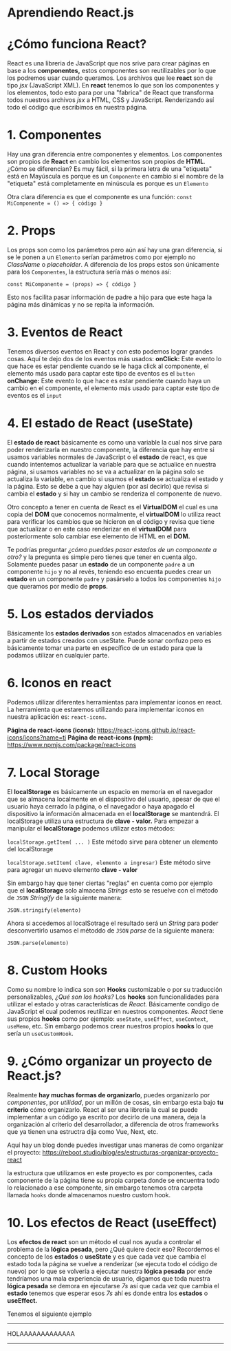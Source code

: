 # Aprendiendo React.js

# ¿Cómo funciona React?

   React es una libreria de JavaScript que nos srive para crear páginas en base a los **componentes,** estos componentes son reutilizables por lo que los podremos usar cuando queramos. Los archivos que lee **react** son de tipo _jsx_ (JavaScript XML). En **react** tenemos lo que son los componentes y los elementos, todo esto para por una "fabrica" de React que transforma todos nuestros archivos _jsx_ a HTML, CSS y JavaScript. Renderizando así todo el código que escribimos en nuestra página.

# 1. Componentes

   Hay una gran diferencia entre componentes y elementos. Los componentes son propios de **React** en cambio los elementos son propios de **HTML**. ¿Cómo se diferencian? Es muy fácil, si la primera letra de una "etiqueta" está en Mayúscula es porque es un `Componente` en cambio si el nombre de la "etiqueta" está completamente en minúscula es porque es un `Elemento`

   Otra clara diferencia es que el componente es una función:
   `const MiComponente = () => { código }`

# 2. Props

   Los props son como los parámetros pero aún así hay una gran diferencia, si se le ponen a un `Elemento` serían parámetros como por ejemplo no _ClassName_ o _placeholder_. A diferencia de los props estos son únicamente para los `Componentes`, la estructura sería más o menos así:

   `const MiComponente = (props) => { código }`

   Esto nos facilita pasar información de padre a hijo para que este haga la página más dinámicas y no se repita la información.

# 3. Eventos de React

   Tenemos diversos eventos en React y con esto podemos lograr grandes cosas. Aquí te dejo dos de los eventos más usados:
   **onClick:** Este evento lo que hace es estar pendiente cuando se le haga click al componente, el elemento más usado para captar este tipo de eventos es el `button`
   **onChange:** Este evento lo que hace es estar pendiente cuando haya un cambio en el componente, el elemento más usado para captar este tipo de eventos es el `input`

# 4. El estado de React (useState)

   El **estado de react** básicamente es como una variable la cual nos sirve para poder renderizarla en nuestro componente, la diferencia que hay entre si usamos variables normales de JavaScript o el **estado** de react, es que cuando intentemos actualizar la variable para que se actualice en nuestra página, si usamos variables no se va a actualizar en la página solo se actualiza la variable, en cambio si usamos el **estado** se actualiza el estado y la página. Esto se debe a que hay alguien (por así decirlo) que revisa si cambia el **estado** y si hay un cambio se renderiza el componente de nuevo.

   Otro concepto a tener en cuenta de React es el **VirtualDOM** el cual es una copia del **DOM** que conocemos normalmente, el **virtualDOM** lo utiliza react para verificar los cambios que se hicieron en el código y revisa que tiene que actualizar o en este caso renderizar en el **virtualDOM** para posteriormente solo cambiar ese elemento de HTML en el **DOM.**

   Te podrías preguntar _¿cómo pueddes pasar estados de un componente a otro?_ y la pregunta es simple pero tienes que tener en cuenta algo. Solamente puedes pasar un **estado** de un componente `padre` a un componente `hijo` y no al revés, teniendo eso encuenta puedes crear un **estado** en un componente `padre` y pasárselo a todos los componentes `hijo` que queramos por medio de **props**.

# 5. Los estados derviados

   Básicamente los **estados derivados** son estados almacenados en variables a partir de estados creados con useState. Puede sonar confuzo pero es básicamente tomar una parte en específico de un estado para que la podamos utilizar en cualquier parte.

# 6. Iconos en react

   Podemos utilizar diferentes herramientas para implementar iconos en react. La herramienta que estaremos utilizando para implementar iconos en nuestra aplicación es: `react-icons`.

   **Página de react-icons (icons):** <https://react-icons.github.io/react-icons/icons?name=ti>
   **Página de react-icons (npm):** <https://www.npmjs.com/package/react-icons>

# 7. Local Storage

   El **localStorage** es básicamente un espacio en memoria en el navegador que se almacena localmente en el dispositivo del usuario, apesar de que el usuario haya cerrado la página, o el navegador o haya apagado el dispositivo la información almacenada en el **localStorage** se mantendrá. El localStorage utiliza una estructura de **clave - valor.** Para empezar a manipular el **localStorage** podemos utilizar estos métodos:

   `localStorage.getItem( ... )` Este método sirve para obtener un elemento del localStorage

   `localStorage.setItem( clave, elemento a ingresar)` Este método sirve para agregar un nuevo elemento **clave - valor**

   Sin embargo hay que tener ciertas "reglas" en cuenta como por ejemplo que el **localStorage** solo almacena _Strings_ esto se resuelve con el método de `JSON` _Stringify_ de la siguiente manera:

   `JSON.stringify(elemento)`

   Ahora si accedemos al localSotrage el resultado será un _String_ para poder desconvertirlo usamos el métoddo de `JSON` _parse_ de la siguiente manera:

   `JSON.parse(elemento)`

# 8. Custom Hooks

   Como su nombre lo indica son son **Hooks** customizable o por su traducción personalizables, _¿Qué son los hooks?_ Los **hooks** son funcionalidades para utilizar el estado y otras características de _React._ Básicamente condigo de JavaScript el cual podemos reutilizar en nuestros componentes. _React_ tiene sus propios **hooks** como por ejemplo: `useState`, `useEffect`, `useContext`, `useMemo`, etc. Sin embargo podemos crear nuestros propios **hooks** lo que sería un `useCustomHook`.

# 9. ¿Cómo organizar un proyecto de React.js?

   Realmente **hay muchas formas de organizarlo**, puedes organizarlo por _componentes_, por _utilidad_, por un millón de cosas, sin embargo esta bajo **tu criterio** cómo organizarlo. React al ser una libreria la cual se puede implementar a un código ya escrito por decirlo de una manera, deja la organización al criterio del desarrollador, a diferencia de otros frameworks que ya tienen una estructra dija como Vue, Next, etc.

   Aquí hay un blog donde puedes investigar unas maneras de como organizar el proyecto: <https://reboot.studio/blog/es/estructuras-organizar-proyecto-react>

   la estructura que utilizamos en este proyecto es por componentes, cada componente de la página tiene su propia carpeta donde se encuentra todo lo relacionado a ese componente, sin embargo tenemos otra carpeta llamada `hooks` donde almacenamos nuestro custom hook.

# 10. Los efectos de React (useEffect)

   Los **efectos de react** son un método el cual nos ayuda a controlar el problema de la **lógica pesada**, pero ¿Qué quiere decir eso? Recordemos el concepto de los **estados** o **useState** y es que cada vez que cambia el estado toda la página se vuelve a renderizar (se ejecuta todo el código de nuevo) por lo que se volvería a ejecutar nuestra **lógica pesada** por ende tendríamos una mala experiencia de usuario, digamos que toda nuestra **lógica pesada** se demora en ejecutarse _7s_ así que cada vez que cambia el **estado** tenemos que esperar esos _7s_ ahí es donde entra los **estados** o **useEffect.**

   Tenemos el siguiente ejemplo
  ___
  HOLAAAAAAAAAAAAA
  ___
